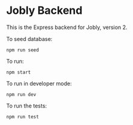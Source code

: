 # Jobly Backend

This is the Express backend for Jobly, version 2.

To seed database:
    
    npm run seed

To run:

    npm start

To run in developer mode:

    npm run dev
    
To run the tests:

    npm run test
